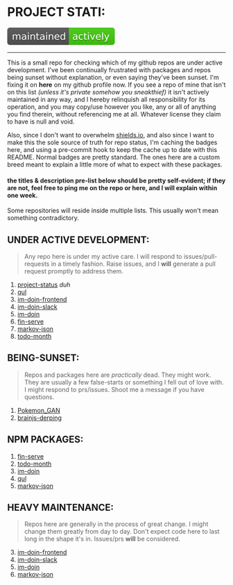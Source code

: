 # PROJECT STATI:

[![Maintenance status](https://raw.githubusercontent.com/one19/project-status/master/cache/project-status/maintained.svg?sanitize=true)](https://github.com/one19/project-status)

---

This is a small repo for checking which of my github repos are under active development. I've been continually frustrated with packages and repos being sunset without explanation, or even saying they've been sunset. I'm fixing it on **here** on my github profile now. If you see a repo of mine that isn't on this list *(unless it's private somehow you sneakthief)* it isn't actively maintained in any way, and I hereby relinquish all responsibility for its operation, and you may copy/use however you like, any or all of anything you find therein, without referencing me at all. Whatever license they claim to have is null and void.

Also, since I don't want to overwhelm [shields.io](https://shields.io/), and also since I want to make this the sole source of truth for repo status, I'm caching the badges here, and using a pre-commit hook to keep the cache up to date with this README.
Normal badges are pretty standard. The ones here are a custom breed meant to explain a little more of what to expect with these packages.

#### the titles & description pre-list below should be pretty self-evident; if they are not, feel free to ping me on the repo or here, and I **will** explain within one week.

Some repositories will reside inside multiple lists. This usually won't mean something contradictory.

## UNDER ACTIVE DEVELOPMENT:
> Any repo here is under my active care. I will respond to issues/pull-requests in a timely fashion. Raise issues, and I **will** generate a pull request promptly to address them.
1. [project-status](https://github.com/one19/project-status) *duh*
2. [qul](https://github.com/one19/qul)
3. [im-doin-frontend](https://github.com/one19/im-doin-frontend)
4. [im-doin-slack](https://github.com/one19/im-doin-slack)
5. [im-doin](https://github.com/one19/im-doin)
6. [fin-serve](https://github.com/one19/fin-serve)
7. [markov-json](https://github.com/one19/markov-json)
8. [todo-month](https://github.com/one19/todo-month)

## BEING-SUNSET:
> Repos and packages here are *practically* dead. They might work. They are usually a few false-starts or something I fell out of love with. I might respond to prs/issues. Shoot me a message if you have questions.
1. [Pokemon_GAN](https://github.com/one19/Pokemon_GAN)
2. [brainjs-derping](https://github.com/one19/brainjs-derping)

## NPM PACKAGES:
1. [fin-serve](https://www.npmjs.com/package/fin-serve)
2. [todo-month](https://www.npmjs.com/package/todo-month)
3. [im-doin](https://www.npmjs.com/package/im-doin)
4. [qul](https://www.npmjs.com/package/qul)
5. [markov-json](https://www.npmjs.com/package/markov-json)

## HEAVY MAINTENANCE:
> Repos here are generally in the process of great change. I might change them greatly from day to day. Don't expect code here to last long in the shape it's in. Issues/prs **will** be considered.
3. [im-doin-frontend](https://github.com/one19/im-doin-frontend)
4. [im-doin-slack](https://github.com/one19/im-doin-slack)
5. [im-doin](https://github.com/one19/im-doin)
7. [markov-json](https://github.com/one19/markov-json)
